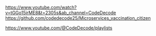 https://www.youtube.com/watch?v=tGGo15irME8&t=2305s&ab_channel=CodeDecode
https://github.com/codedecode25/Microservices_vaccination_citizen

https://www.youtube.com/@CodeDecode/playlists